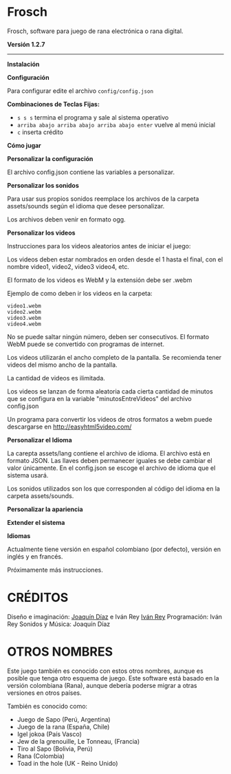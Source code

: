Frosch
======

Frosch, software para juego de rana electrónica o rana digital.

**Versión 1.2.7**

----------

**Instalación**

**Configuración**

Para configurar edite el archivo `config/config.json`

**Combinaciones de Teclas Fijas:**

 - `s s s` termina el programa y sale al sistema operativo
 - `arriba abajo arriba abajo arriba abajo enter` vuelve al menú inicial
 - `c` inserta crédito

**Cómo jugar**

**Personalizar la configuración**

El archivo config.json contiene las variables a personalizar.

**Personalizar los sonidos**

Para usar sus propios sonidos reemplace los archivos de la carpeta assets/sounds según el idioma que desee personalizar.

Los archivos deben venir en formato ogg.

**Personalizar los videos**

Instrucciones para los videos aleatorios antes de iniciar el juego:

Los videos deben estar nombrados en orden desde el 1 hasta el final, con el nombre video1, video2, video3 video4, etc.

El formato de los videos es WebM y la extensión debe ser .webm

Ejemplo de como deben ir los videos en la carpeta:

    video1.webm
    video2.webm
    video3.webm
    video4.webm

No se puede saltar ningún número, deben ser consecutivos. El formato WebM puede se convertido con programas de internet.

Los videos utilizarán el ancho completo de la pantalla. Se recomienda tener videos del mismo ancho de la pantalla.

La cantidad de videos es ilimitada.

Los videos se lanzan de forma aleatoria cada cierta cantidad de minutos que se configura en la variable "minutosEntreVideos" del archivo
config.json

Un programa para convertir los videos de otros formatos a webm puede descargarse en http://easyhtml5video.com/

**Personalizar el Idioma**

La carepta assets/lang contiene el archivo de idioma. El archivo está en formato JSON. Las llaves deben permanecer iguales se debe cambiar el valor únicamente. En el config.json se escoge el archivo de idioma que el sistema usará.

Los sonidos utilizados son los que corresponden al código del idioma en la carpeta assets/sounds.

**Personalizar la apariencia**

**Extender el sistema**

**Idiomas**

Actualmente tiene versión en español colombiano (por defecto), versión en inglés y en francés.



Próximamente más instrucciones.

CRÉDITOS
========

Diseño e imaginación: [Joaquín Díaz](http://construyasuvideorockola.com) e Iván Rey [Iván Rey](https://github.com/ivanrey)
Programación: Iván Rey
Sonidos y Música: Joaquín Díaz

OTROS NOMBRES
=============

Este juego también es conocido con estos otros nombres, aunque es posible que tenga otro esquema de juego.
Este software está basado en la versión colombiana (Rana), aunque debería poderse migrar a otras versiones en otros países.

También es conocido como:

 - Juego de Sapo (Perú, Argentina)
 - Juego de la rana (España, Chile)
 - Igel jokoa (País Vasco)
 - Jew de la grenouille, Le Tonneau, (Francia)
 - Tiro al Sapo (Bolivia, Perú)
 - Rana (Colombia)
 - Toad in the hole (UK - Reino Unido)



